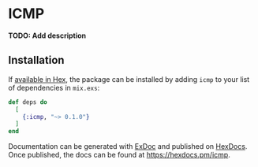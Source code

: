 # ICMP

**TODO: Add description**

## Installation

If [available in Hex](https://hex.pm/docs/publish), the package can be installed
by adding `icmp` to your list of dependencies in `mix.exs`:

```elixir
def deps do
  [
    {:icmp, "~> 0.1.0"}
  ]
end
```

Documentation can be generated with [ExDoc](https://github.com/elixir-lang/ex_doc)
and published on [HexDocs](https://hexdocs.pm). Once published, the docs can
be found at <https://hexdocs.pm/icmp>.

